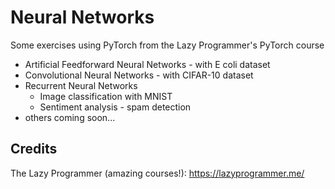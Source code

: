 # Neural Networks #
Some exercises using PyTorch from the Lazy Programmer's PyTorch course

* Artificial Feedforward Neural Networks - with E coli dataset
* Convolutional Neural Networks - with CIFAR-10 dataset
* Recurrent Neural Networks
  * Image classification with MNIST
  * Sentiment analysis - spam detection
* others coming soon...

## Credits ##
The Lazy Programmer (amazing courses!): https://lazyprogrammer.me/
